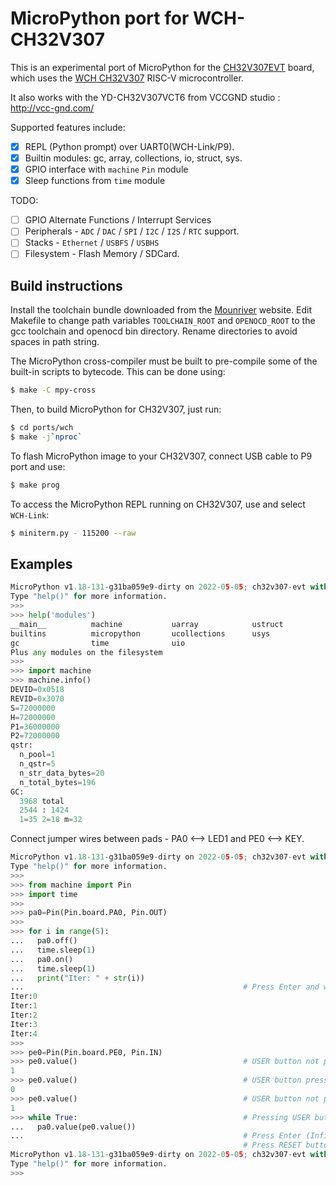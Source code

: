 MicroPython port for WCH-CH32V307
================================

This is an experimental port of MicroPython for the [CH32V307EVT](https://github.com/openwch/ch32v307/blob/main/EVT/PUB/CH32V30xEVT%20Evaluation%20Board%20Manual.pdf)
board, which uses the [WCH CH32V307](https://github.com/openwch/ch32v307) RISC-V microcontroller.

It also works with the YD-CH32V307VCT6 from VCCGND studio : http://vcc-gnd.com/

Supported features include:
- [x] REPL (Python prompt) over UART0(WCH-Link/P9).
- [x] Builtin modules: gc, array, collections, io, struct, sys.
- [x] GPIO interface with `machine` `Pin` module
- [x] Sleep functions from `time` module

TODO:
- [ ] GPIO Alternate Functions / Interrupt Services
- [ ] Peripherals - `ADC` / `DAC` / `SPI` / `I2C` / `I2S` / `RTC` support.
- [ ] Stacks - `Ethernet` / `USBFS` / `USBHS`
- [ ] Filesystem - Flash Memory / SDCard.

## Build instructions

Install the toolchain bundle downloaded from the [Mounriver](http://www.mounriver.com/download) website. Edit Makefile to change path variables `TOOLCHAIN_ROOT` and `OPENOCD_ROOT` to the gcc toolchain and openocd bin directory. Rename directories to avoid spaces in path string.

The MicroPython cross-compiler must be built to pre-compile some of the built-in scripts to bytecode.  This can be done using:
```bash
$ make -C mpy-cross
```

Then, to build MicroPython for CH32V307, just run:
```bash
$ cd ports/wch
$ make -j`nproc`
```

To flash MicroPython image to your CH32V307, connect USB cable to P9 port and use:
```bash
$ make prog
```

To access the MicroPython REPL running on CH32V307, use and select `WCH-Link`:
```bash
$ miniterm.py - 115200 --raw
```
## Examples

```python
MicroPython v1.18-131-g31ba059e9-dirty on 2022-05-05; ch32v307-evt with wch-ch32v307
Type "help()" for more information.
>>>
>>> help('modules')
__main__          machine           uarray            ustruct
builtins          micropython       ucollections      usys
gc                time              uio
Plus any modules on the filesystem
>>>
>>> import machine
>>> machine.info()
DEVID=0x0518
REVID=0x3070
S=72000000
H=72000000
P1=36000000
P2=72000000
qstr:
  n_pool=1
  n_qstr=5
  n_str_data_bytes=20
  n_total_bytes=196
GC:
  3968 total
  2544 : 1424
  1=35 2=18 m=32
```

Connect jumper wires between pads - PA0 <--> LED1 and PE0 <--> KEY.

```python
MicroPython v1.18-131-g31ba059e9-dirty on 2022-05-05; ch32v307-evt with wch-ch32v307
Type "help()" for more information.
>>>
>>> from machine import Pin
>>> import time
>>>
>>> pa0=Pin(Pin.board.PA0, Pin.OUT)
>>>
>>> for i in range(5):
...   pa0.off()
...   time.sleep(1)
...   pa0.on()
...   time.sleep(1)
...   print("Iter: " + str(i))
...                                                 # Press Enter and watch LED blink 5 times
Iter:0
Iter:1
Iter:2
Iter:3
Iter:4
>>>
>>> pe0=Pin(Pin.board.PE0, Pin.IN)
>>> pe0.value()                                     # USER button not pressed
1
>>> pe0.value()                                     # USER button pressed
0
>>> pe0.value()                                     # USER button not pressed
1
>>> while True:                                     # Pressing USER button lights up LED1
...   pa0.value(pe0.value())
...                                                 # Press Enter (Infinite Loop)
                                                    # Press RESET button to Restart REPL
MicroPython v1.18-131-g31ba059e9-dirty on 2022-05-05; ch32v307-evt with wch-ch32v307
Type "help()" for more information.
>>>
```
